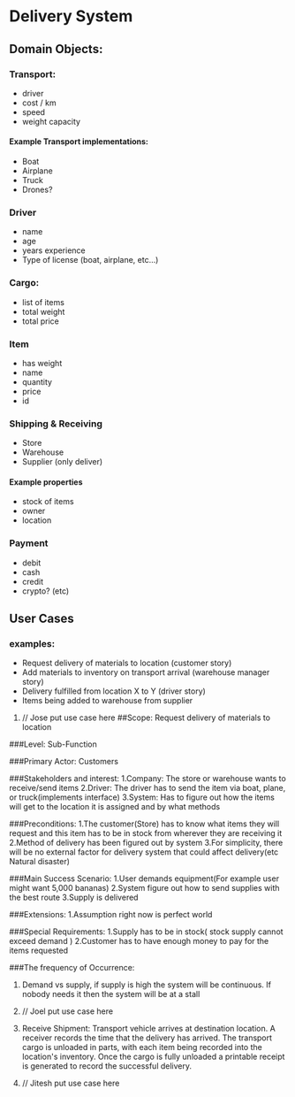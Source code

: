 # Delivery System

## Domain Objects:

### Transport:
- driver
- cost / km
- speed
- weight capacity
#### Example Transport implementations:
- Boat
- Airplane
- Truck
- Drones?   

### Driver
- name
- age
- years experience
- Type of license (boat, airplane, etc...)

### Cargo:
- list of items
- total weight
- total price

### Item
- has weight
- name
- quantity
- price
- id

### Shipping & Receiving
- Store
- Warehouse
- Supplier (only deliver)
#### Example properties
- stock of items
- owner
- location

### Payment
- debit
- cash
- credit
- crypto? (etc)

## User Cases

### examples:
- Request delivery of materials to location (customer story)
- Add materials to inventory on transport arrival (warehouse manager story)
- Delivery fulfilled from location X to Y (driver story)
- Items being added to warehouse from supplier

1. // Jose put use case here
##Scope: Request delivery of materials to location

###Level: Sub-Function

###Primary Actor: Customers

###Stakeholders and interest:
1.Company: The store or warehouse wants to receive/send items
2.Driver: The driver has to send the item via boat, plane, or truck(implements interface)
3.System: Has to figure out how the items will get to the location it is assigned and by what methods

###Preconditions: 
1.The customer(Store) has to know what items they will request and this item has to be in stock from wherever they are receiving it 
2.Method of delivery has been figured out by system
3.For simplicity, there will be no external factor for delivery system that could affect delivery(etc Natural disaster)

###Main Success Scenario:
1.User demands equipment(For example user might want 5,000 bananas)
2.System figure out how to send supplies with the best route
3.Supply is delivered

###Extensions:
1.Assumption right now is perfect world

###Special Requirements: 
1.Supply has to be in stock( stock supply cannot exceed demand )
2.Customer has to have enough money to pay for the items requested

###The frequency of Occurrence:
1. Demand vs supply, if supply is high the system will be continuous. If nobody needs it then the system will be at a stall

2. // Joel put use case here
3. Receive Shipment:
Transport vehicle arrives at destination location. A receiver records the time that the delivery has arrived. The transport cargo is unloaded in parts, with each item being recorded into the location's inventory. Once the cargo is fully unloaded a printable receipt is generated to record the successful delivery.
4. // Jitesh put use case here
